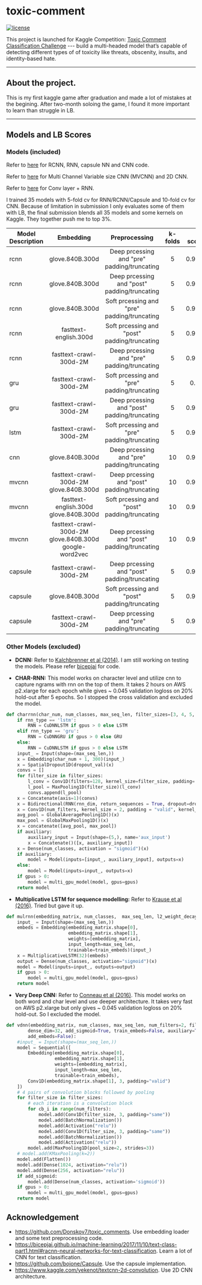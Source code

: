 # toxic-comment
[![license](https://img.shields.io/github/license/mashape/apistatus.svg?maxAge=2592000)](https://github.com/zhenghuazx/toxic-comment/edit/master/LICENSE)

This project is launched for Kaggle Competition: [Toxic Comment Classification Challenge](https://www.kaggle.com/c/jigsaw-toxic-comment-classification-challenge) --- build a multi-headed model that’s capable of detecting different types of of toxicity like threats, obscenity, insults, and identity-based hate.

------------------
## About the project.
This is my first kaggle game after graduation and made a lot of mistakes at the begining. After two-month soloing the game, I found it more important to learn than struggle in LB. 

------------------
## Models and LB Scores
### Models (included)
Refer to [here](https://github.com/zhenghuazx/toxic-comment/blob/master/lib/models.py) for RCNN, RNN, capsule NN and CNN code.

Refer to [here](https://github.com/zhenghuazx/toxic-comment/blob/master/lib/cnn.py) for Multi Channel Variable size CNN (MVCNN) and 2D CNN.

Refer to [here](https://github.com/zhenghuazx/toxic-comment/blob/master/lib/rnn.py) for Conv layer + RNN.

I trained 35 models with 5-fold cv for RNN/RCNN/Capsule and 10-fold cv for CNN. Because of limitation in submission I only evaluates some of them with LB, the final submission blends all 35 models and some kernels on Kaggle. They together push me to top 3%.

| Model Description | Embedding   |  Preprocessing                       |   k-folds  | LB scores     |
| ------------- |:---------------:| :-----------------------------------:|:-----------------:|--------------:|
| rcnn       | glove.840B.300d | Deep prcessing and "pre" padding/truncating  | 5 | 0.9865 |
| rcnn       | glove.840B.300d | Deep prcessing and "post" padding/truncating | 5 | 0.9865 |
| rcnn       | glove.840B.300d | Soft prcessing and "pre" padding/truncating  | 5 | 0.9861 |
| rcnn       | fasttext-english.300d| Soft prcessing and "post" padding/truncating  | 5 | 0.9861 |
| rcnn       | fasttext-crawl-300d-2M| Deep prcessing and "pre" padding/truncating  | 5 | 0.9859 |
| gru       | fasttext-crawl-300d-2M| Soft prcessing and "pre" padding/truncating  | 5 | 0.985  |
| gru       | fasttext-crawl-300d-2M| Deep prcessing and "post" padding/truncating  | 5 | 0.9848 |
| lstm      | fasttext-crawl-300d-2M| Soft prcessing and "pre" padding/truncating  | 5 | 0.9845 |
| cnn     | glove.840B.300d| Deep prcessing and "pre" padding/truncating  | 10 | 0.9842 |
| mvcnn   | fasttext-crawl-300d-2M glove.840B.300d | Deep prcessing and "post" padding/truncating  | 10 | 0.9849 |
| mvcnn   | fasttext-english.300d glove.840B.300d | Soft prcessing and "post" padding/truncating  | 10 | 0.9831 |
| mvcnn | fasttext-crawl-300d-2M glove.840B.300d google-word2vec| Deep prcessing and "post" padding/truncating  | 10 | 0.9849 |
| capsule     | fasttext-crawl-300d-2M | Deep prcessing and "post" padding/truncating  | 5 | 0.9859 |
| capsule     | glove.840B.300d | Soft prcessing and "post" padding/truncating  | 5 | 0.9856 |
| capsule     | fasttext-crawl-300d-2M | Deep prcessing and "pre" padding/truncating  | 5 | 0.9854 |

### Other Models (excluded)
- **DCNN:** 
Refer to [Kalchbrenner et al (2014)](https://arxiv.org/abs/1404.2188). I am still working on testing the models. Please refer [bicepjai](https://github.com/bicepjai/Deep-Survey-Text-Classification/blob/master/deep_models/paper_03_med_cnn/utils.py) for code.

- **CHAR-RNN:**
This model works on character level and utilize cnn to capture ngrams with rnn on the top of them. It takes 2 hours on AWS p2.xlarge for each epoch while gives ~ 0.045 validation logloss on 20% hold-out after 5 epochs. So I stopped the cross validation and excluded the model.
```python
def charrnn(char_num, num_classes, max_seq_len, filter_sizes=[3, 4, 5, 6, 7], rnn_dim = 128, num_filters=64, l2_weight_decay=0.0001, dropout_val=0.25, dense_dim=32, auxiliary = False, dropout=0.2, recurrent_dropout=0.2, add_sigmoid=True, train_embeds=False, gpus=0, add_embeds=True, rnn_type='gru'):
    if rnn_type == 'lstm':
        RNN = CuDNNLSTM if gpus > 0 else LSTM
    elif rnn_type == 'gru':
        RNN = CuDNNGRU if gpus > 0 else GRU
    else:
        RNN = CuDNNLSTM if gpus > 0 else LSTM
    input_ = Input(shape=(max_seq_len,))
    x = Embedding(char_num + 1, 300)(input_)
    x = SpatialDropout1D(dropout_val)(x)
    convs = []
    for filter_size in filter_sizes:
        l_conv = Conv1D(filters=128, kernel_size=filter_size, padding='valid', activation='relu')(x)
        l_pool = MaxPooling1D(filter_size)(l_conv)
        convs.append(l_pool)
    x = Concatenate(axis=1)(convs)
    x = Bidirectional(RNN(rnn_dim, return_sequences = True, dropout=dropout, recurrent_dropout=recurrent_dropout))(x)
    x = Conv1D(num_filters, kernel_size = 2, padding = "valid", kernel_initializer = "he_uniform")(x)
    avg_pool = GlobalAveragePooling1D()(x)
    max_pool = GlobalMaxPooling1D()(x)
    x = concatenate([avg_pool, max_pool])
    if auxiliary:
        auxiliary_input = Input(shape=(5,), name='aux_input')
        x = Concatenate()([x, auxiliary_input])
    x = Dense(num_classes, activation = "sigmoid")(x)
    if auxiliary:
        model = Model(inputs=[input_, auxiliary_input], outputs=x)
    else:
        model = Model(inputs=input_, outputs=x)
    if gpus > 0:
        model = multi_gpu_model(model, gpus=gpus)
    return model
```

- **Multiplicative LSTM for sequence modelling:**
Refer to [Krause et al (2016)](https://arxiv.org/pdf/1609.07959.pdf). Tried but gave it up.
```python
def mulrnn(embedding_matrix, num_classes,  max_seq_len, l2_weight_decay=0.0001, rnn_dim=100, dropout_val=0.3, dense_dim=32, add_sigmoid=True, train_embeds=False, gpus=0, rnn_type='lstm', mask_zero=True, auxiliary=True, kernel_regularizer=None, recurrent_regularizer=None, activity_regularizer=None, dropout=0.2, recurrent_dropout=0.2):
    input_ = Input(shape=(max_seq_len,))
    embeds = Embedding(embedding_matrix.shape[0],
                       embedding_matrix.shape[1],
                       weights=[embedding_matrix],
                       input_length=max_seq_len,
                       trainable=train_embeds)(input_)
    x = MultiplicativeLSTM(32)(embeds)
    output = Dense(num_classes, activation="sigmoid")(x)
    model = Model(inputs=input_, outputs=output)
    if gpus > 0:
        model = multi_gpu_model(model, gpus=gpus)
    return model
```
- **Very Deep CNN:**
Refer to [Conneau et al (2016)](https://arxiv.org/abs/1606.01781).
This model works on both word and char level and use deeper architecture. It takes very fast on AWS p2.xlarge but only gives ~ 0.045 validation logloss on 20% hold-out. So I excluded the model.
```python
def vdnn(embedding_matrix, num_classes, max_seq_len, num_filters=2, filter_sizes=[64, 128, 256, 512], l2_weight_decay=0.0001, dropout_val=0.5,
        dense_dim=32, add_sigmoid=True, train_embeds=False, auxiliary=True, gpus=0, n_cnn_layers=1, pool='max',
        add_embeds=False):
    #input_ = Input(shape=(max_seq_len,))
    model = Sequential([
        Embedding(embedding_matrix.shape[0],
                  embedding_matrix.shape[1],
                  weights=[embedding_matrix],
                  input_length=max_seq_len,
                  trainable=train_embeds),
        Conv1D(embedding_matrix.shape[1], 3, padding="valid")
    ])
    # 4 pairs of convolution blocks followed by pooling
    for filter_size in filter_sizes:
        # each iteration is a convolution block
        for cb_i in range(num_filters):
            model.add(Conv1D(filter_size, 3, padding="same"))
            model.add(BatchNormalization())
            model.add(Activation("relu"))
            model.add(Conv1D(filter_size, 3, padding="same"))
            model.add(BatchNormalization())
            model.add(Activation("relu"))
        model.add(MaxPooling1D(pool_size=2, strides=3))
    # model.add(KMaxPooling(k=2))
    model.add(Flatten())
    model.add(Dense(1024, activation="relu"))
    model.add(Dense(256, activation="relu"))
    if add_sigmoid:
        model.add(Dense(num_classes, activation='sigmoid'))
    if gpus > 0:
        model = multi_gpu_model(model, gpus=gpus)
    return model
```
## Acknowledgement
- https://github.com/Donskov7/toxic_comments. Use embedding loader and some text preprocessing code.
- https://bicepjai.github.io/machine-learning/2017/11/10/text-class-part1.html#racnn-neural-networks-for-text-classification. Learn a lot of CNN for text classification.
- https://github.com/bojone/Capsule. Use the capsule implementation.
- https://www.kaggle.com/yekenot/textcnn-2d-convolution. Use 2D CNN architecture.
